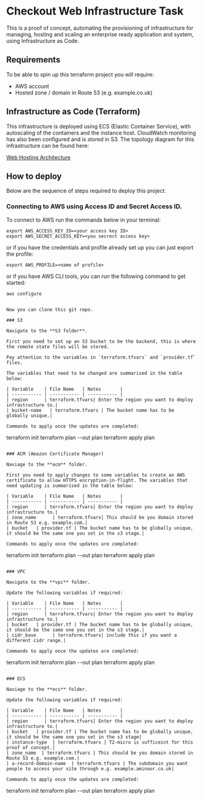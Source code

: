# Checkout Web Infrastructure Task

This is a proof of concept, automating the provisioning of infrastructure for managing, hosting and scaling an enterprise ready application and system, using Infrastructure as Code. 

## **Requirements**

To be able to spin up this terraform project you will require:
* AWS account
* Hosted zone / domain in Route 53 (e.g. example.co.uk)

## Infrastructure as Code (Terraform)

This infrastructure is deployed using ECS (Elastic Container Service), with autoscaling of the containers and the instance host. CloudWatch monitoring has also been configured and is stored in S3. The topology diagram for this infrastructure can be found here:

[Web Hosting Architecture](diagram-of-network.jpeg)

## How to deploy

Below are the sequence of steps required to deploy this project.

### Connecting to AWS using Access ID and Secret Access ID.

To connect to AWS run the commands below in your terminal:

```
export AWS_ACCESS_KEY_ID=<your access key ID>
export AWS_SECRET_ACCESS_KEY=<you secrect access key>
```

or if you have the credentials and profile already set up you can just export the profile:

```
export AWS_PROFILE=<name of profile>
```

or if you have AWS CLI tools, you can run the following command to get started:

```
aws configure


Now you can clone this git repo.

### S3

Navigate to the **S3 folder**.

First you need to set up an S3 bucket to be the backend, this is where the remote state files will be stored. 

Pay attention to the variables in `terraform.tfvars` and `provider.tf` files.

The variables that need to be changed are summarised in the table below:

| Variable    | File Name   | Notes       |
| ----------- | ----------- | ----------- |
| region      | terraform.tfvars| Enter the region you want to deploy infrastructure to.|
| bucket-name   | terraform.tfvars | The bucket name has to be globally unique.|

Commands to apply once the updates are completed:

```
terraform init
terraform plan --out plan
terraform apply plan
```

### ACM (Amazon Certificate Manager)

Naviage to the **acm** folder.

First you need to apply changes to some variables to create an AWS certificate to allow HTTPS encryption-in-flight. The variables that need updating is summarised in the table below:

| Variable    | File Name   | Notes       |
| ----------- | ----------- | ----------- |
| region      | terraform.tfvars| Enter the region you want to deploy infrastructure to.|
| zone_name      | terraform.tfvars| This should be you domain stored in Route 53 e.g. example.com.|
| bucket   | provider.tf | The bucket name has to be globally unique, it should be the same one you set in the s3 stage.|

Commands to apply once the updates are completed:

```
terraform init
terraform plan --out plan
terraform apply plan
```

### VPC 

Navigate to the **vpc** folder.

Update the following variables if required:

| Variable    | File Name   | Notes       |
| ----------- | ----------- | ----------- |
| region      | terraform.tfvars| Enter the region you want to deploy infrastructure to.|
| bucket   | provider.tf | The bucket name has to be globally unique, it should be the same one you set in the s3 stage.|
| cidr_base      | terraform.tfvars| include this if you want a different cidr range.|

Commands to apply once the updates are completed:

```
terraform init
terraform plan --out plan
terraform apply plan
```

### ECS 

Naviage to the **ecs** folder.

Update the following variables if required:

| Variable    | File Name   | Notes       |
| ----------- | ----------- | ----------- |
| region      | terraform.tfvars| Enter the region you want to deploy infrastructure to.|
| bucket   | provider.tf | The bucket name has to be globally unique, it should be the same one you set in the s3 stage|
| instance-type  | terraform.tfvars | T2-micro is sufficeint for this proof of concept.|
| zone_name  | terraform.tfvars | This should be you domain stored in Route 53 e.g. example.com.|
| a-record-domain-name  | terraform.tfvars | The subdomain you want people to access your site through e.g. example.aminoor.co.uk|

Commands to apply once the updates are completed:

```
terraform init
terraform plan --out plan
terraform apply plan
```
